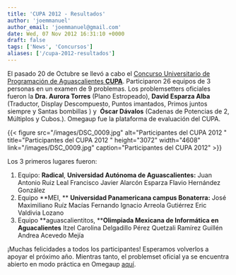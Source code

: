 ```yaml
---
title: 'CUPA 2012 - Resultados'
author: 'joemmanuel'
author_email: 'joemmanuel@gmail.com'
date: Wed, 07 Nov 2012 16:31:10 +0000
draft: false
tags: ['News', 'Concursos']
aliases: ['/cupa-2012-resultados']
---
```


El pasado 20 de Octubre se llevó a cabo el [Concurso Universitario de Programación de Aguascalientes **CUPA**](https://omegaup.com/arena/CUPA2012/practice/). Participaron 26 equipos de 3 personas en un examen de 9 problemas. Los problemsetters oficiales fueron la **Dra. Aurora Torres** (Plano Estropeado), **David Esparza Alba** (Traductor, Display Descompuesto, Puntos imantados, Primos juntos siempre y Santas bombillas ) y  **Óscar Dávalos** (Cadenas de Potencias de 2, Múltiplos y Cubos.). Omegaup fue la plataforma de evaluación del CUPA.

{{< figure src="/images/DSC_0009.jpg" alt="Participantes del CUPA 2012 " title="Participantes del CUPA 2012 " height="3072" width="4608" link="/images/DSC_0009.jpg" caption="Participantes del CUPA 2012" >}}

Los 3 primeros lugares fueron:

1.  Equipo: **Radical**, **Universidad Autónoma de Aguascalientes:** Juan Antonio Ruiz Leal Francisco Javier Alarcón Esparza Flavio Hernández González
2.  Equipo **MEI, ** **Universidad Panamericana campus Bonaterra:** José Maximiliano Ruíz Macías Fernando Ignacio Arreola Gutiérrez Eric Valdivia Lozano
3.  Equipo **aguascalientitos, ****Olimpiada Mexicana de Informática en Aguacalientes** Itzel Carolina Delgadillo Pérez Quetzali Ramírez Guillén Andrea Acevedo Mejía

¡Muchas felicidades a todos los participantes! Esperamos volverlos a apoyar el próximo año. Mientras tanto, el problemset oficial ya se encuentra abierto en modo práctica en Omegaup [aquí](https://omegaup.com/arena/CUPA2012/practice/).